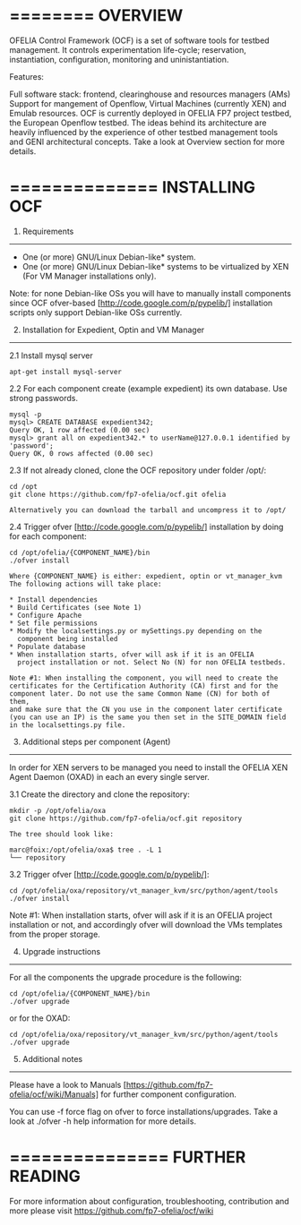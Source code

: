 ========
OVERVIEW
========

OFELIA Control Framework (OCF) is a set of software tools for testbed
management. It controls experimentation life-cycle; reservation,
instantiation, configuration, monitoring and uninistantiation.

Features:

Full software stack: frontend, clearinghouse and resources managers
(AMs) Support for mangement of Openflow, Virtual Machines (currently XEN)
and Emulab resources.
OCF is currently deployed in OFELIA FP7 project testbed, the European
Openflow testbed. The ideas behind its architecture are heavily influenced
by the experience of other testbed management tools and GENI architectural
concepts. Take a look at Overview section for more details.


==============
INSTALLING OCF
==============

1. Requirements
---------------

* One (or more) GNU/Linux Debian-like* system.
* One (or more) GNU/Linux Debian-like* systems to be virtualized by XEN (For VM
Manager installations only).

Note: for none Debian-like OSs you will have to manually install components since
OCF ofver-based [http://code.google.com/p/pypelib/] installation scripts only
support Debian-like OSs currently.


2. Installation for Expedient, Optin and VM Manager
---------------------------------------------------

2.1 Install mysql server

    apt-get install mysql-server

2.2 For each component create (example expedient) its own database. Use 
    strong passwords.

    mysql -p
    mysql> CREATE DATABASE expedient342;
    Query OK, 1 row affected (0.00 sec)
    mysql> grant all on expedient342.* to userName@127.0.0.1 identified by 'password';
    Query OK, 0 rows affected (0.00 sec)

2.3 If not already cloned, clone the OCF repository under folder /opt/:

    cd /opt
    git clone https://github.com/fp7-ofelia/ocf.git ofelia

    Alternatively you can download the tarball and uncompress it to /opt/

2.4 Trigger ofver [http://code.google.com/p/pypelib/] installation by 
    doing for each component:

    cd /opt/ofelia/{COMPONENT_NAME}/bin
    ./ofver install

    Where {COMPONENT_NAME} is either: expedient, optin or vt_manager_kvm
    The following actions will take place:

    * Install dependencies
    * Build Certificates (see Note 1)
    * Configure Apache
    * Set file permissions
    * Modify the localsettings.py or mySettings.py depending on the 
      component being installed
    * Populate database
    * When installation starts, ofver will ask if it is an OFELIA
      project installation or not. Select No (N) for non OFELIA testbeds.

    Note #1: When installing the component, you will need to create the
    certificates for the Certification Authority (CA) first and for the
    component later. Do not use the same Common Name (CN) for both of them,
    and make sure that the CN you use in the component later certificate
    (you can use an IP) is the same you then set in the SITE_DOMAIN field
    in the localsettings.py file.


3. Additional steps per component (Agent)
-----------------------------------------

In order for XEN servers to be managed you need to install the OFELIA XEN
Agent Daemon (OXAD) in each an every single server.

3.1 Create the directory and clone the repository:

    mkdir -p /opt/ofelia/oxa
    git clone https://github.com/fp7-ofelia/ocf.git repository

    The tree should look like:

    marc@foix:/opt/ofelia/oxa$ tree . -L 1
    └── repository
    
3.2 Trigger ofver [http://code.google.com/p/pypelib/]:

    cd /opt/ofelia/oxa/repository/vt_manager_kvm/src/python/agent/tools
    ./ofver install

Note #1: When installation starts, ofver will ask if it is an OFELIA
project installation or not, and accordingly ofver will download the
VMs templates from the proper storage.


4. Upgrade instructions
-----------------------

For all the components the upgrade procedure is the following:

    cd /opt/ofelia/{COMPONENT_NAME}/bin
    ./ofver upgrade

or for the OXAD:

    cd /opt/ofelia/oxa/repository/vt_manager_kvm/src/python/agent/tools
    ./ofver upgrade


5. Additional notes
-------------------

Please have a look to Manuals [https://github.com/fp7-ofelia/ocf/wiki/Manuals]
for further component configuration.

You can use -f force flag on ofver to force installations/upgrades. Take a look
at ./ofver -h help information for more details.


===============
FURTHER READING
===============

For more information about configuration, troubleshooting, contribution and
more please visit https://github.com/fp7-ofelia/ocf/wiki

